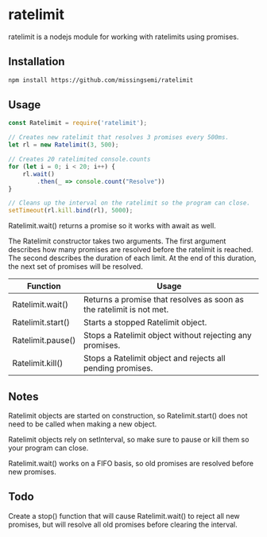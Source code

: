 # ratelimit
ratelimit is a nodejs module for working with ratelimits using promises.

## Installation
```sh
npm install https://github.com/missingsemi/ratelimit
```

## Usage
```js
const Ratelimit = require('ratelimit');

// Creates new ratelimit that resolves 3 promises every 500ms.
let rl = new Ratelimit(3, 500);

// Creates 20 ratelimited console.counts
for (let i = 0; i < 20; i++) {
    rl.wait()
        .then(_ => console.count("Resolve"))
}

// Cleans up the interval on the ratelimit so the program can close.
setTimeout(rl.kill.bind(rl), 5000);
```
Ratelimit.wait() returns a promise so it works with await as well.


The Ratelimit constructor takes two arguments. The first argument describes how many promises are resolved before the ratelimit is reached. The second describes the duration of each limit. At the end of this duration, the next set of promises will be resolved.

Function          |Usage   
------------------|------------------------------------------------------------------------
Ratelimit.wait()  |Returns a promise that resolves as soon as the ratelimit is not met.
Ratelimit.start() |Starts a stopped Ratelimit object.
Ratelimit.pause() |Stops a Ratelimit object without rejecting any promises.
Ratelimit.kill()  |Stops a Ratelimit object and rejects all pending promises.

## Notes
Ratelimit objects are started on construction, so Ratelimit.start() does not need to be called when making a new object.

Ratelimit objects rely on setInterval, so make sure to pause or kill them so your program can close.

Ratelimit.wait() works on a FIFO basis, so old promises are resolved before new promises.

## Todo
Create a stop() function that will cause Ratelimit.wait() to reject all new promises, but will resolve all old promises before clearing the interval.

